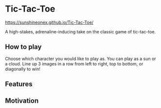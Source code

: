 # Tic-Tac-Toe
https://sunshineonex.github.io/Tic-Tac-Toe/

A high-stakes, adrenaline-inducing take on the classic game of tic-tac-toe.

## How to play

Choose which character you would like to play as. You can play as a sun or a cloud. Line up 3 images in a row from left to right, top to bottom, or diagonally to win!

## Features

## Motivation